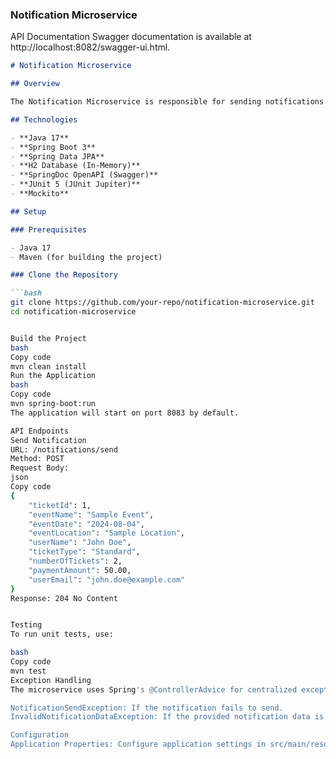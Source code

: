 
### Notification Microservice

API Documentation
Swagger documentation is available at http://localhost:8082/swagger-ui.html.

```markdown
# Notification Microservice

## Overview

The Notification Microservice is responsible for sending notifications to users regarding their ticket bookings and cancellations. It integrates with email services to deliver these notifications.

## Technologies

- **Java 17**
- **Spring Boot 3**
- **Spring Data JPA**
- **H2 Database (In-Memory)**
- **SpringDoc OpenAPI (Swagger)**
- **JUnit 5 (JUnit Jupiter)**
- **Mockito**

## Setup

### Prerequisites

- Java 17
- Maven (for building the project)

### Clone the Repository

```bash
git clone https://github.com/your-repo/notification-microservice.git
cd notification-microservice


Build the Project
bash
Copy code
mvn clean install
Run the Application
bash
Copy code
mvn spring-boot:run
The application will start on port 8083 by default.

API Endpoints
Send Notification
URL: /notifications/send
Method: POST
Request Body:
json
Copy code
{
    "ticketId": 1,
    "eventName": "Sample Event",
    "eventDate": "2024-08-04",
    "eventLocation": "Sample Location",
    "userName": "John Doe",
    "ticketType": "Standard",
    "numberOfTickets": 2,
    "paymentAmount": 50.00,
    "userEmail": "john.doe@example.com"
}
Response: 204 No Content


Testing
To run unit tests, use:

bash
Copy code
mvn test
Exception Handling
The microservice uses Spring's @ControllerAdvice for centralized exception handling. Common exceptions are:

NotificationSendException: If the notification fails to send.
InvalidNotificationDataException: If the provided notification data is invalid.

Configuration
Application Properties: Configure application settings in src/main/resources/application.properties.
